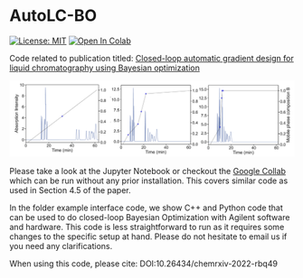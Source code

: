 # AutoLC-BO

[![License: MIT](https://img.shields.io/badge/License-MIT-yellow.svg)](https://opensource.org/licenses/MIT)
[![Open In Colab](https://colab.research.google.com/assets/colab-badge.svg)](https://colab.research.google.com/drive/1ebAcH8z0IRuR3kD7Kus-ZLIVqaUKVljo?usp=sharing)

Code related to publication titled: [Closed-loop automatic gradient design for liquid chromatography using Bayesian optimization](https://chemrxiv.org/engage/chemrxiv/article-details/62e2a383e7fc8f9e388caabc)

<img src="/figures/example.png" width="1000"/>

Please take a look at the Jupyter Notebook or checkout the [Google Collab](https://colab.research.google.com/drive/1ebAcH8z0IRuR3kD7Kus-ZLIVqaUKVljo?usp=sharing) which can be run without any prior installation. This covers similar code as used in Section 4.5 of the paper.

In the folder example interface code, we show C++ and Python code that can be used to do closed-loop Bayesian Optimization with Agilent software and hardware. This code is less straightforward to run as it requires some changes to the specific setup at hand. Please do not hesitate to email us if you need any clarifications.

When using this code, please cite: DOI:10.26434/chemrxiv-2022-rbq49

